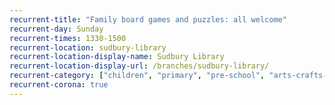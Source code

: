 ```yaml
---
recurrent-title: "Family board games and puzzles: all welcome"
recurrent-day: Sunday
recurrent-times: 1330-1500
recurrent-location: sudbury-library
recurrent-location-display-name: Sudbury Library
recurrent-location-display-url: /branches/sudbury-library/
recurrent-category: ["children", "primary", "pre-school", "arts-crafts-games"]
recurrent-corona: true
---
```

